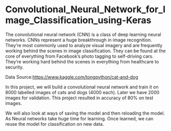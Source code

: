 # Convolutional_Neural_Network_for_Image_Classification_using-Keras

The convolutional neural network (CNN) is a class of deep learning neural networks. CNNs represent a huge breakthrough in image recognition. They’re most commonly used to analyze visual imagery and are frequently working behind the scenes in image classification. They can be found at the core of everything from Facebook’s photo tagging to self-driving cars. They’re working hard behind the scenes in everything from healthcare to security.

Data Source:https://www.kaggle.com/tongpython/cat-and-dog

In this project, we will build a convolutional neural network and train it on 8000 labelled images of cats and dogs (4000 each). Later we have 2000 images for validation.
This project resulted in accuracy of 80% on test images.

We will also look at ways of saving the model and then reloading the model. As Neural networks take huge time for learning. Once learned, we can reuse the model for classification on new data.
